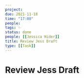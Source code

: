 ```yaml
---
project:
due: 2021-11-18
time: "17:00"
people:
tags: ✨
status: done
people: [[Jessica Hider]]
title: Review Jess Draft
type: [[Task]]
---
```


# Review Jess Draft
